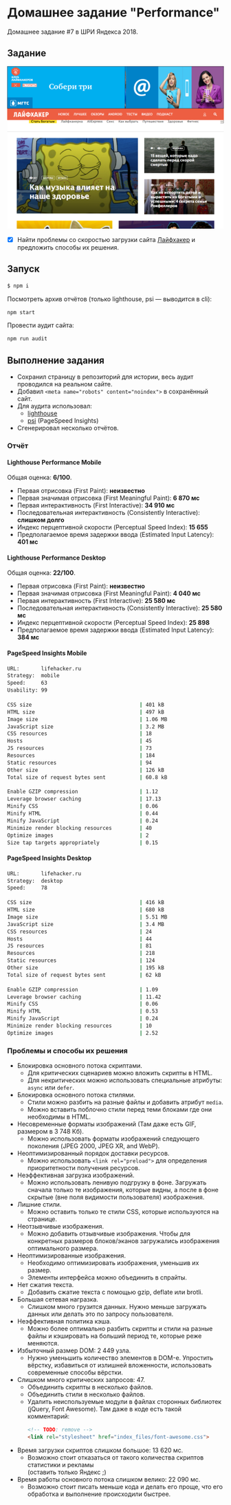 # Домашнее задание "Performance"

Домашнее задание #7 в ШРИ Яндекса 2018.

## Задание

![Лайфхакер](reports/screenshot.png)

- [x] Найти проблемы со скоростью загрузки сайта [Лайфхакер](https://lifehacker.ru) и предложить способы их решения.

## Запуск

```bash
$ npm i
```

Посмотреть архив отчётов (только lighthouse, psi — выводится в cli):

```bash
npm start
```

Провести аудит сайта:

```bash
npm run audit
```

## Выполнение задания

- Сохранил страницу в репозиторий для истории, весь аудит проводился на реальном сайте.
- Добавил `<meta name="robots" content="noindex">` в сохранённый сайт.
- Для аудита использовал:
  - [lighthouse](https://github.com/GoogleChrome/lighthouse)
  - [psi](https://github.com/addyosmani/psi) (PageSpeed Insights)
- Сгенерировал несколько отчётов.

### Отчёт

#### Lighthouse Performance Mobile

Общая оценка: **6/100**.

- Первая отрисовка (First Paint): **неизвестно**
- Первая значимая отрисовка (First Meaningful Paint): **6 870 мс**
- Первая интерактивность (First Interactive): **34 910 мс**
- Последовательная интерактивность (Consistently Interactive): **слишком долго**
- Индекс перцептивной скорости (Perceptual Speed Index): **15 655**
- Предполагаемое время задержки ввода (Estimated Input Latency): **401 мс**

#### Lighthouse Performance Desktop

Общая оценка: **22/100**.

- Первая отрисовка (First Paint): **неизвестно**
- Первая значимая отрисовка (First Meaningful Paint): **4 040 мс**
- Первая интерактивность (First Interactive): **25 580 мс**
- Последовательная интерактивность (Consistently Interactive): **25 580 мс**
- Индекс перцептивной скорости (Perceptual Speed Index): **25 898**
- Предполагаемое время задержки ввода (Estimated Input Latency): **384 мс**

#### PageSpeed Insights Mobile

```bash
URL:       lifehacker.ru
Strategy:  mobile
Speed:     63
Usability: 99

CSS size                                   | 401 kB
HTML size                                  | 497 kB
Image size                                 | 1.06 MB
JavaScript size                            | 3.2 MB
CSS resources                              | 18
Hosts                                      | 45
JS resources                               | 73
Resources                                  | 184
Static resources                           | 94
Other size                                 | 126 kB
Total size of request bytes sent           | 60.8 kB

Enable GZIP compression                    | 1.12
Leverage browser caching                   | 17.13
Minify CSS                                 | 0.06
Minify HTML                                | 0.44
Minify JavaScript                          | 0.24
Minimize render blocking resources         | 40
Optimize images                            | 2
Size tap targets appropriately             | 0.15
```

#### PageSpeed Insights Desktop

```bash
URL:       lifehacker.ru
Strategy:  desktop
Speed:     78

CSS size                                   | 416 kB
HTML size                                  | 680 kB
Image size                                 | 5.51 MB
JavaScript size                            | 3.4 MB
CSS resources                              | 24
Hosts                                      | 44
JS resources                               | 81
Resources                                  | 218
Static resources                           | 124
Other size                                 | 195 kB
Total size of request bytes sent           | 62 kB

Enable GZIP compression                    | 1.09
Leverage browser caching                   | 11.42
Minify CSS                                 | 0.06
Minify HTML                                | 0.53
Minify JavaScript                          | 0.24
Minimize render blocking resources         | 10
Optimize images                            | 2.52
```

### Проблемы и способы их решения

- Блокировка основного потока скриптами.
    - Для критических сценариев можно вложить скрипты в HTML.
    - Для некритических можно использовать специальные атрибуты: `async` или `defer`.
- Блокировка основного потока стилями.
    - Стили можно разбить на разные файлы и добавить атрибут `media`.
    - Можно вставить поблочно стили перед теми блоками где они необходимы в HTML.
- Несовременные форматы изображений (Там даже есть GIF, размером в 3 748 Кб).
    - Можно использовать форматы изображений следующего поколения (JPEG 2000, JPEG XR, and WebP).
- Неоптимизированный порядок доставки ресурсов.
    - Можно использовать `<link rel="preload">` для определения приоритетности получения ресурсов.
- Неэффективная загрузка изображений.
    - Можно использовать ленивую подгрузку в фоне. Загружать сначала только те изображения, которые видны, а после в фоне скрытые (вне поля видимости пользователя) изображения.
- Лишние стили.
    - Можно оставить только те стили CSS, которые используются на странице.
- Неотзывчивые изображения.
    - Можно добавить отзывчивые изображения. Чтобы для конкретных размеров блоков/эканов загружались изображения оптимального размера.
- Неоптимизированные изображения.
    - Необходимо оптимизировать изображения, уменьшив их размер.
    - Элементы интерфейса можно объединить в спрайты.
- Нет сжатия текста.
    - Добавить сжатие текста с помощью gzip, deflate или brotli.
- Большая сетевая награзка.
    - Слишком много грузится данных. Нужно меньше загружать данных или делать это по запросу пользователя.
- Неэффективная политика кэша.
    - Можно более оптимально разбить скрипты и стили на разные файлы и кэшировать на больший период те, которые реже меняются.
- Избыточный размер DOM: 2 449 узла.
    - Нужно уменьшить количество элементов в DOM-е. Упростить вёрстку, избавиться от излишней вложенности, использовать современные способы вёрстки.
- Слишком много критических запросов: 47.
    - Объединить скрипты в несколько файлов.
    - Объединить стили в несколько файлов.
    - Удалить неиспользуемые модули в файлах сторонных библиотек (jQuery, Font Awesome). Там даже в коде есть такой комментарий:
        ```html
        <!-- TODO: remove -->
        <link rel="stylesheet" href="index_files/font-awesome.css">
        ```
- Время загрузки скриптов слишком большое: 13 620 мс.
    - Возможно стоит отказаться от такого количества скриптов статистики и рекламы<br> (оставить только Яндекс ;)
- Время работы основного потока слишком велико: 22 090 мс.
    - Возможно стоит писать меньше кода и делать его проще, что его обработка и выполнение происходили быстрее.

